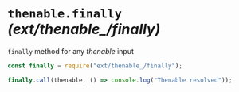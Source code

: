 # `thenable.finally` _(ext/thenable\_/finally)_

`finally` method for any _thenable_ input

```javascript
const finally = require("ext/thenable_/finally");

finally.call(thenable, () => console.log("Thenable resolved"));
```
